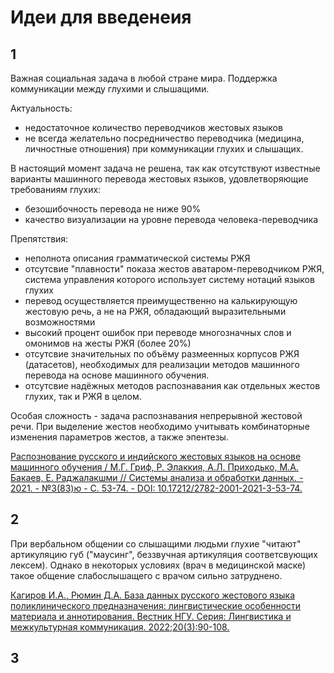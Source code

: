 # Идеи для введенеия
## 1
Важная социальная задача в любой стране мира.
Поддержка коммуникации между глухими и слышащими.

Актуальность:
* недостаточное количество переводчиков жестовых языков
* не всегда желательно посредничество переводчика (медицина, личностные отношения) при коммуникации глухих и слышащих.

В настоящий момент задача не решена, так как отсутствуют известные варианты машинного перевода жестовых языков, удовлетворяющие требованиям глухих:
* безошибочность перевода не ниже 90%
* качество визуализации на уровне перевода человека-переводчика

Препятствия:
* неполнота описания грамматической системы РЖЯ
* отсутсвие "плавности" показа жестов аватаром-переводчиком РЖЯ, система управления которого использует систему нотаций языков глухих
* перевод осуществляется преимущественно на калькирующую жестовую речь, а не на РЖЯ, обладающий выразительными возможностями
* высокий процент ошибок при переводе многозначных слов и омонимов на жесты РЖЯ (более 20%)
* отсутсвие значительных по объёму размеенных корпусов РЖЯ (датасетов), необходимых для реализации методов машинного перевода на основе машинного обучения.
* отсутсвие надёжных методов распознавания как отдельных жестов глухих, так и РЖЯ в целом.

Особая сложность - задача распознавания непрерывной жестовой речи. При выделение жестов необходимо учитывать комбинаторные изменения параметров жестов, а также эпентезы.

[Распознование русского и индийского жестовых языков на основе машинного обучения / М.Г. Гриф, Р. Элаккия, А.Л. Приходько, М.А. Бакаев, Е. Раджалакшми // Системы анализа и обработки данных. - 2021. - №3(83)ю - С. 53-74. - DOI: 10.17212/2782-2001-2021-3-53-74.](https://journals.nstu.ru/vestnik/catalogue/contents/view_article?id=27523)

## 2
При вербальном общении со слышащими людьми глухие "читают" артикуляцию губ ("маусинг", беззвучная артикуляция соответсвующих лексем). Однако в некоторых условиях (врач в медицинской маске) такое общение слабослышащего с врачом сильно затруднено.

[Кагиров И.А., Рюмин Д.А. База данных русского жестового языка поликлинического предназначения: лингвистические особенности материала и аннотирования. Вестник НГУ. Серия: Лингвистика и межкультурная коммуникация. 2022;20(3):90-108.](https://doi.org/10.25205/1818-7935-2022-20-3-90-108)

## 3
